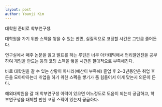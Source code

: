```yaml
---
layout: post
author: Younji Kim
---
```


대학원 준비로 학부연구생.

대학원을 가기 위한 스펙을 쌓을 수 있는 반면, 실질적으로 코딩할 시간은 그만큼 줄어든다.

연구실에서 매주 논문을 읽고 발표를 하는 루틴은 너무 아카데믹해서 언리얼엔진을 공부하여 게임을 만드는 등의 코딩 스펙을 쌓을 시간은 절대적으로 부족해진다.

바로 대학원을 갈 수 있는 상황이 아니라(예산이 부족해) 졸업 후 2~3년동안은 취업 후 돈을 모아야하는데 취업을 하기 위한 스펙을 쌓기가 좀 힘들어서 이게 맞는지 의문이 든다.

해외대학원을 갈 때 학부연구생 이력이 있으면 어느정도로 도움이 되는지 궁금하고, 학부연구생을 대체할 만한 코딩 스펙이 있는지 궁금하다.